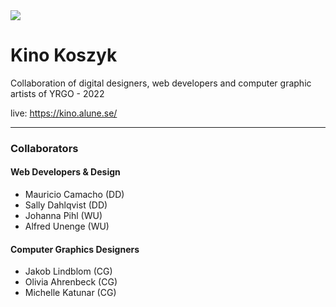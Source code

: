 <img src="/Users/alfredunenge/Desktop/kino-photo"/>

# Kino Koszyk
Collaboration of digital designers, web developers and computer graphic artists of YRGO - 2022

live: https://kino.alune.se/

---

### Collaborators
#### Web Developers & Design
- Mauricio Camacho (DD)
- Sally Dahlqvist (DD)
- Johanna Pihl (WU)
- Alfred Unenge (WU)

#### Computer Graphics Designers
- Jakob Lindblom (CG)
- Olivia Ahrenbeck (CG)
- Michelle Katunar (CG)

